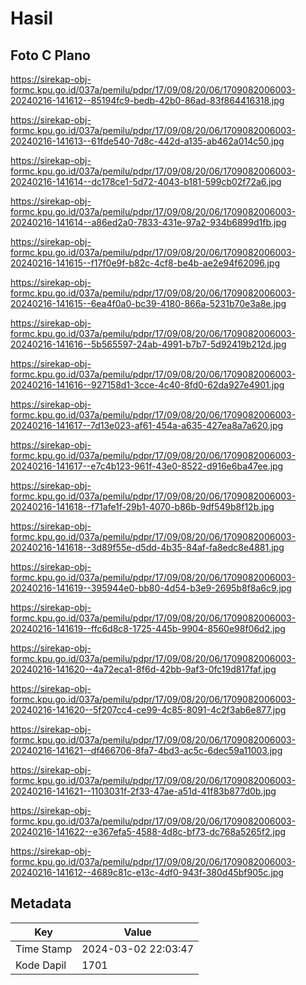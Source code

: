 # Hasil

## Foto C Plano

https://sirekap-obj-formc.kpu.go.id/037a/pemilu/pdpr/17/09/08/20/06/1709082006003-20240216-141612--85194fc9-bedb-42b0-86ad-83f864416318.jpg

https://sirekap-obj-formc.kpu.go.id/037a/pemilu/pdpr/17/09/08/20/06/1709082006003-20240216-141613--61fde540-7d8c-442d-a135-ab462a014c50.jpg

https://sirekap-obj-formc.kpu.go.id/037a/pemilu/pdpr/17/09/08/20/06/1709082006003-20240216-141614--dc178ce1-5d72-4043-b181-599cb02f72a6.jpg

https://sirekap-obj-formc.kpu.go.id/037a/pemilu/pdpr/17/09/08/20/06/1709082006003-20240216-141614--a86ed2a0-7833-431e-97a2-934b6899d1fb.jpg

https://sirekap-obj-formc.kpu.go.id/037a/pemilu/pdpr/17/09/08/20/06/1709082006003-20240216-141615--f17f0e9f-b82c-4cf8-be4b-ae2e94f62096.jpg

https://sirekap-obj-formc.kpu.go.id/037a/pemilu/pdpr/17/09/08/20/06/1709082006003-20240216-141615--6ea4f0a0-bc39-4180-866a-5231b70e3a8e.jpg

https://sirekap-obj-formc.kpu.go.id/037a/pemilu/pdpr/17/09/08/20/06/1709082006003-20240216-141616--5b565597-24ab-4991-b7b7-5d92419b212d.jpg

https://sirekap-obj-formc.kpu.go.id/037a/pemilu/pdpr/17/09/08/20/06/1709082006003-20240216-141616--927158d1-3cce-4c40-8fd0-62da927e4901.jpg

https://sirekap-obj-formc.kpu.go.id/037a/pemilu/pdpr/17/09/08/20/06/1709082006003-20240216-141617--7d13e023-af61-454a-a635-427ea8a7a620.jpg

https://sirekap-obj-formc.kpu.go.id/037a/pemilu/pdpr/17/09/08/20/06/1709082006003-20240216-141617--e7c4b123-961f-43e0-8522-d916e6ba47ee.jpg

https://sirekap-obj-formc.kpu.go.id/037a/pemilu/pdpr/17/09/08/20/06/1709082006003-20240216-141618--f71afe1f-29b1-4070-b86b-9df549b8f12b.jpg

https://sirekap-obj-formc.kpu.go.id/037a/pemilu/pdpr/17/09/08/20/06/1709082006003-20240216-141618--3d89f55e-d5dd-4b35-84af-fa8edc8e4881.jpg

https://sirekap-obj-formc.kpu.go.id/037a/pemilu/pdpr/17/09/08/20/06/1709082006003-20240216-141619--395944e0-bb80-4d54-b3e9-2695b8f8a6c9.jpg

https://sirekap-obj-formc.kpu.go.id/037a/pemilu/pdpr/17/09/08/20/06/1709082006003-20240216-141619--ffc6d8c8-1725-445b-9904-8560e98f06d2.jpg

https://sirekap-obj-formc.kpu.go.id/037a/pemilu/pdpr/17/09/08/20/06/1709082006003-20240216-141620--4a72eca1-8f6d-42bb-9af3-0fc19d817faf.jpg

https://sirekap-obj-formc.kpu.go.id/037a/pemilu/pdpr/17/09/08/20/06/1709082006003-20240216-141620--5f207cc4-ce99-4c85-8091-4c2f3ab6e877.jpg

https://sirekap-obj-formc.kpu.go.id/037a/pemilu/pdpr/17/09/08/20/06/1709082006003-20240216-141621--df466706-8fa7-4bd3-ac5c-6dec59a11003.jpg

https://sirekap-obj-formc.kpu.go.id/037a/pemilu/pdpr/17/09/08/20/06/1709082006003-20240216-141621--1103031f-2f33-47ae-a51d-41f83b877d0b.jpg

https://sirekap-obj-formc.kpu.go.id/037a/pemilu/pdpr/17/09/08/20/06/1709082006003-20240216-141622--e367efa5-4588-4d8c-bf73-dc768a5265f2.jpg

https://sirekap-obj-formc.kpu.go.id/037a/pemilu/pdpr/17/09/08/20/06/1709082006003-20240216-141612--4689c81c-e13c-4df0-943f-380d45bf905c.jpg


## Metadata

| Key        | Value               |
| ---------- | ------------------- |
| Time Stamp | 2024-03-02 22:03:47 |
| Kode Dapil | 1701                |



